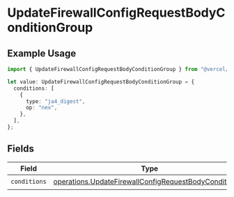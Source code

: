 # UpdateFirewallConfigRequestBodyConditionGroup

## Example Usage

```typescript
import { UpdateFirewallConfigRequestBodyConditionGroup } from "@vercel/sdk/models/operations/updatefirewallconfig.js";

let value: UpdateFirewallConfigRequestBodyConditionGroup = {
  conditions: [
    {
      type: "ja4_digest",
      op: "nex",
    },
  ],
};
```

## Fields

| Field                                                                                                                          | Type                                                                                                                           | Required                                                                                                                       | Description                                                                                                                    |
| ------------------------------------------------------------------------------------------------------------------------------ | ------------------------------------------------------------------------------------------------------------------------------ | ------------------------------------------------------------------------------------------------------------------------------ | ------------------------------------------------------------------------------------------------------------------------------ |
| `conditions`                                                                                                                   | [operations.UpdateFirewallConfigRequestBodyConditions](../../models/operations/updatefirewallconfigrequestbodyconditions.md)[] | :heavy_check_mark:                                                                                                             | N/A                                                                                                                            |
